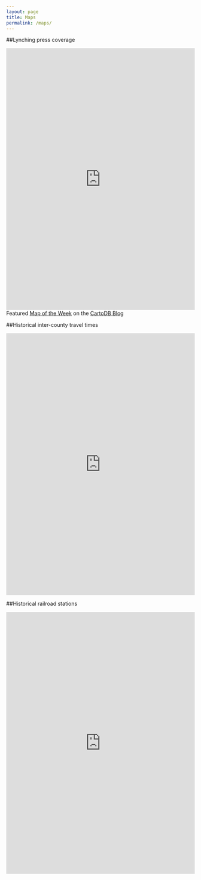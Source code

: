 ```yaml
---
layout: page
title: Maps
permalink: /maps/
---
```


##Lynching press coverage
<iframe width='100%' height='700px' frameborder='0' src='http://yale.cartodb.com/u/mdweaver/viz/ffd06ece-8545-11e4-a898-0e018d66dc29/embed_map' allowfullscreen webkitallowfullscreen mozallowfullscreen oallowfullscreen msallowfullscreen></iframe>
Featured <a href="http://blog.cartodb.com/map-of-the-week-lynching/">Map of the Week</a> on the <a href="http://blog.cartodb.com/">CartoDB Blog</a>


##Historical inter-county travel times
<iframe width='100%' height='700px' frameborder='0' src='http://mdweaver.github.io/times_year' allowfullscreen webkitallowfullscreen mozallowfullscreen oallowfullscreen msallowfullscreen></iframe>


##Historical railroad stations
<iframe width='100%' height='700px' frameborder='0' src='http://mdweaver.github.io/station_map' allowfullscreen webkitallowfullscreen mozallowfullscreen oallowfullscreen msallowfullscreen></iframe>

